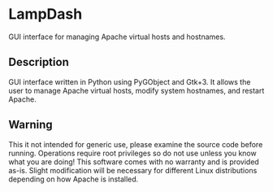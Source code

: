 # LampDash

GUI interface for managing Apache virtual hosts and hostnames. 

## Description

GUI interface written in Python using PyGObject and Gtk+3. It allows
the user to manage Apache virtual hosts, modify system hostnames,
and restart Apache.

## Warning

This it not intended for generic use, please examine the source code
before running. Operations require root privileges so do not use
unless you know what you are doing! This software comes with no
warranty and is provided as-is. Slight modification will be necessary
for different Linux distributions depending on how Apache is installed.
